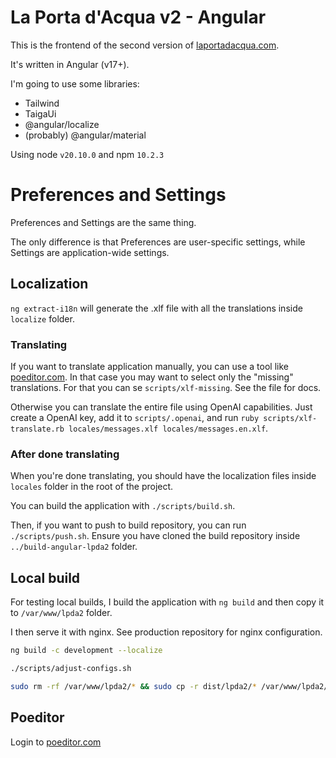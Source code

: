 # La Porta d'Acqua v2 - Angular

This is the frontend of the second version of [laportadacqua.com](https://laportadacqua.com).

It's written in Angular (v17+).

I'm going to use some libraries:
- Tailwind
- TaigaUi
- @angular/localize
- (probably) @angular/material

Using node `v20.10.0` and npm `10.2.3`

# Preferences and Settings

Preferences and Settings are the same thing.

The only difference is that Preferences are user-specific settings, while Settings are application-wide settings.

## Localization
`ng extract-i18n` will generate the .xlf file with all the translations inside `localize` folder.

### Translating
If you want to translate application manually, you can use a tool like [poeditor.com](https://poeditor.com).
In that case you may want to select only the "missing" translations. For that you can se `scripts/xlf-missing`. See the file for docs.

Otherwise you can translate the entire file using OpenAI capabilities. Just create a OpenAI key, add it to `scripts/.openai`, and run `ruby scripts/xlf-translate.rb locales/messages.xlf locales/messages.en.xlf`.

### After done translating

When you're done translating, you should have the localization files inside `locales` folder in the root of the project.

You can build the application with `./scripts/build.sh`.

Then, if you want to push to build repository, you can run `./scripts/push.sh`. Ensure you have cloned the build repository inside `../build-angular-lpda2` folder.

## Local build
For testing local builds, I build the application with `ng build` and then copy it to `/var/www/lpda2` folder.

I then serve it with nginx. See production repository for nginx configuration.

```bash
ng build -c development --localize

./scripts/adjust-configs.sh

sudo rm -rf /var/www/lpda2/* && sudo cp -r dist/lpda2/* /var/www/lpda2/ && sudo chown www-data:www-data -R /var/www/lpda2/
```

## Poeditor
Login to [poeditor.com](https://poeditor.com)